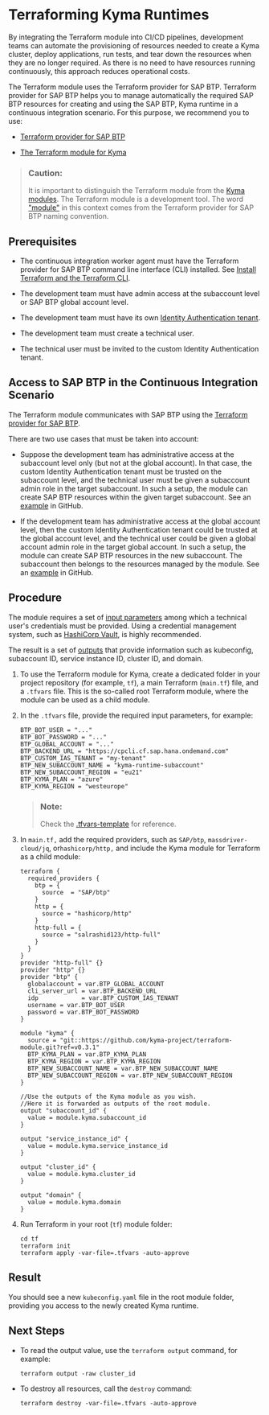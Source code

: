 <!-- loio57c82ab6c4e144cdbd0997ea0358c27c -->

# Terraforming Kyma Runtimes

By integrating the Terraform module into CI/CD pipelines, development teams can automate the provisioning of resources needed to create a Kyma cluster, deploy applications, run tests, and tear down the resources when they are no longer required. As there is no need to have resources running continuously, this approach reduces operational costs.

The Terraform module uses the Terraform provider for SAP BTP. Terraform provider for SAP BTP helps you to manage automatically the required SAP BTP resources for creating and using the SAP BTP, Kyma runtime in a continuous integration scenario. For this purpose, we recommend you to use:

-   [Terraform provider for SAP BTP](https://registry.terraform.io/providers/SAP/btp/latest/docs)

-   [The Terraform module for Kyma](https://github.com/kyma-project/terraform-module/)


> ### Caution:  
> It is important to distinguish the Terraform module from the [Kyma modules](https://help.sap.com/docs/btp/sap-business-technology-platform/kyma-modules). The Terraform module is a development tool. The word ["module"](https://developer.hashicorp.com/terraform/language/modules) in this context comes from the Terraform provider for SAP BTP naming convention.



<a name="loio57c82ab6c4e144cdbd0997ea0358c27c__section_cgq_jlt_xcc"/>

## Prerequisites

-   The continuous integration worker agent must have the Terraform provider for SAP BTP command line interface \(CLI\) installed. See [Install Terraform and the Terraform CLI](https://developer.hashicorp.com/terraform/tutorials/aws-get-started/install-cli).

-   The development team must have admin access at the subaccount level or SAP BTP global account level.

-   The development team must have its own [Identity Authentication tenant](https://help.sap.com/docs/cloud-identity-services/cloud-identity-services/get-your-tenant).

-   The development team must create a technical user.

-   The technical user must be invited to the custom Identity Authentication tenant.




<a name="loio57c82ab6c4e144cdbd0997ea0358c27c__section_hsk_frt_xcc"/>

## Access to SAP BTP in the Continuous Integration Scenario

The Terraform module communicates with SAP BTP using the [Terraform provider for SAP BTP](https://registry.terraform.io/providers/SAP/btp/latest/docs).

There are two use cases that must be taken into account:

-   Suppose the development team has administrative access at the subaccount level only \(but not at the global account\). In that case, the custom Identity Authentication tenant must be trusted on the subaccount level, and the technical user must be given a subaccount admin role in the target subaccount. In such a setup, the module can create SAP BTP resources within the given target subaccount. See an [example](https://github.com/kyma-project/terraform-module/tree/main/examples/kyma-on-btp-reuse-sa) in GitHub.

-   If the development team has administrative access at the global account level, then the custom Identity Authentication tenant could be trusted at the global account level, and the technical user could be given a global account admin role in the target global account. In such a setup, the module can create SAP BTP resources in the new subaccount. The subaccount then belongs to the resources managed by the module. See an [example](https://github.com/kyma-project/terraform-module/tree/main/examples/kyma-on-btp-new-sa) in GitHub.




<a name="loio57c82ab6c4e144cdbd0997ea0358c27c__section_grc_vyz_3dc"/>

## Procedure

The module requires a set of [input parameters](https://github.com/kyma-project/terraform-module/?tab=readme-ov-file#input-variables-tf-vars) among which a technical user's credentials must be provided. Using a credential management system, such as [HashiCorp Vault](https://developer.hashicorp.com/vault/docs/what-is-vault), is highly recommended.

The result is a set of [outputs](https://github.com/kyma-project/terraform-module/blob/main/README.md#outputs) that provide information such as kubeconfig, subaccount ID, service instance ID, cluster ID, and domain.

1.  To use the Terraform module for Kyma, create a dedicated folder in your project repository \(for example, `tf`\), a main Terraform \(`main.tf`\) file, and a `.tfvars` file. This is the so-called root Terraform module, where the module can be used as a child module.

2.  In the `.tfvars` file, provide the required input parameters, for example:

    ```
    BTP_BOT_USER = "..."
    BTP_BOT_PASSWORD = "..."
    BTP_GLOBAL_ACCOUNT = "..."
    BTP_BACKEND_URL = "https://cpcli.cf.sap.hana.ondemand.com"
    BTP_CUSTOM_IAS_TENANT = "my-tenant"
    BTP_NEW_SUBACCOUNT_NAME = "kyma-runtime-subaccount"
    BTP_NEW_SUBACCOUNT_REGION = "eu21"
    BTP_KYMA_PLAN = "azure"
    BTP_KYMA_REGION = "westeurope"
    ```

    > ### Note:  
    > Check the [.tfvars-template](https://github.com/kyma-project/terraform-module/blob/main/examples/kyma-on-btp-new-sa/.tfvars-template) for reference.

3.  In `main.tf,` add the required providers, such as `SAP/btp`, `massdriver-cloud/jq`, or`hashicorp/http,` and include the Kyma module for Terraform as a child module:

    ```
    terraform {
      required_providers {
        btp = {
          source  = "SAP/btp"
        }
        http = {
          source = "hashicorp/http"
        }
        http-full = {
          source = "salrashid123/http-full"
        } 
      }
    }
    provider "http-full" {}
    provider "http" {}
    provider "btp" {
      globalaccount = var.BTP_GLOBAL_ACCOUNT
      cli_server_url = var.BTP_BACKEND_URL
      idp            = var.BTP_CUSTOM_IAS_TENANT
      username = var.BTP_BOT_USER
      password = var.BTP_BOT_PASSWORD
    }
    
    module "kyma" {
      source = "git::https://github.com/kyma-project/terraform-module.git?ref=v0.3.1"
      BTP_KYMA_PLAN = var.BTP_KYMA_PLAN
      BTP_KYMA_REGION = var.BTP_KYMA_REGION
      BTP_NEW_SUBACCOUNT_NAME = var.BTP_NEW_SUBACCOUNT_NAME
      BTP_NEW_SUBACCOUNT_REGION = var.BTP_NEW_SUBACCOUNT_REGION
    }
    
    //Use the outputs of the Kyma module as you wish.
    //Here it is forwarded as outputs of the root module.
    output "subaccount_id" {
      value = module.kyma.subaccount_id
    }
    
    output "service_instance_id" {
      value = module.kyma.service_instance_id
    }
    
    output "cluster_id" {
      value = module.kyma.cluster_id
    }
    
    output "domain" {
      value = module.kyma.domain
    }
    
    ```

4.  Run Terraform in your root \(`tf`\) module folder:

    ```
    cd tf
    terraform init
    terraform apply -var-file=.tfvars -auto-approve
    ```




<a name="loio57c82ab6c4e144cdbd0997ea0358c27c__section_v5g_mzz_3dc"/>

## Result

You should see a new `kubeconfig.yaml` file in the root module folder, providing you access to the newly created Kyma runtime.



<a name="loio57c82ab6c4e144cdbd0997ea0358c27c__section_xfr_nzz_3dc"/>

## Next Steps

-   To read the output value, use the `terraform output` command, for example:

    ```
    terraform output -raw cluster_id
    ```

-   To destroy all resources, call the `destroy` command:

    ```
    terraform destroy -var-file=.tfvars -auto-approve
    ```



